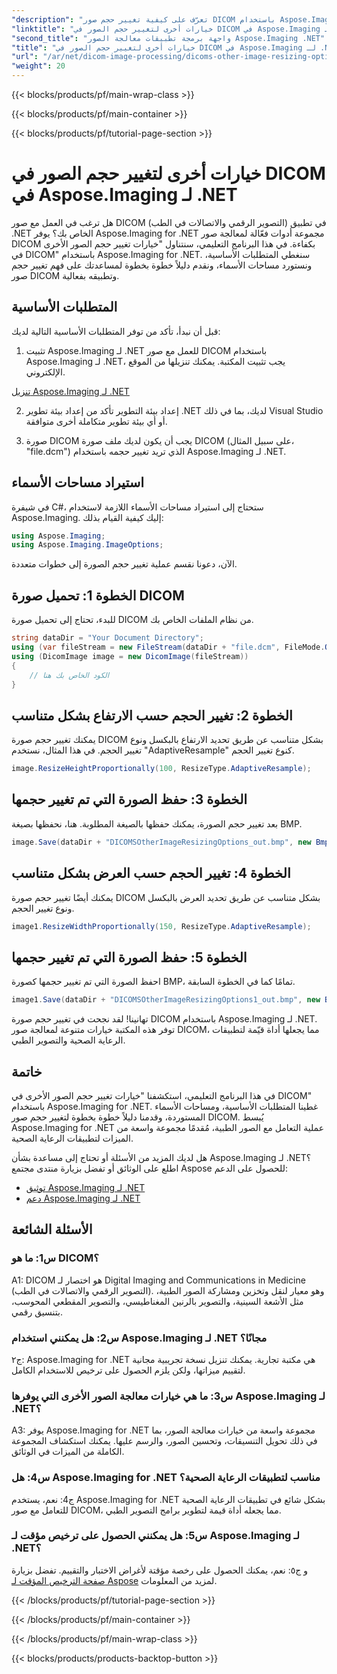 ```yaml
---
"description": "تعرّف على كيفية تغيير حجم صور DICOM باستخدام Aspose.Imaging لـ .NET. دليل خطوة بخطوة لمعالجة الصور الطبية بكفاءة."
"linktitle": "خيارات أخرى لتغيير حجم الصور في DICOM في Aspose.Imaging لـ .NET"
"second_title": "واجهة برمجة تطبيقات معالجة الصور Aspose.Imaging .NET"
"title": "خيارات أخرى لتغيير حجم الصور في DICOM في Aspose.Imaging لـ .NET"
"url": "/ar/net/dicom-image-processing/dicoms-other-image-resizing-options/"
"weight": 20
---
```


{{< blocks/products/pf/main-wrap-class >}}

{{< blocks/products/pf/main-container >}}

{{< blocks/products/pf/tutorial-page-section >}}

# خيارات أخرى لتغيير حجم الصور في DICOM في Aspose.Imaging لـ .NET

هل ترغب في العمل مع صور DICOM (التصوير الرقمي والاتصالات في الطب) في تطبيق .NET الخاص بك؟ يوفر Aspose.Imaging for .NET مجموعة أدوات فعّالة لمعالجة صور DICOM بكفاءة. في هذا البرنامج التعليمي، سنتناول "خيارات تغيير حجم الصور الأخرى في DICOM" باستخدام Aspose.Imaging for .NET. سنغطي المتطلبات الأساسية، ونستورد مساحات الأسماء، ونقدم دليلاً خطوة بخطوة لمساعدتك على فهم تغيير حجم صور DICOM وتطبيقه بفعالية.

## المتطلبات الأساسية

قبل أن نبدأ، تأكد من توفر المتطلبات الأساسية التالية لديك:

1. تثبيت Aspose.Imaging لـ .NET
للعمل مع صور DICOM باستخدام Aspose.Imaging لـ .NET، يجب تثبيت المكتبة. يمكنك تنزيلها من الموقع الإلكتروني.

[تنزيل Aspose.Imaging لـ .NET](https://releases.aspose.com/imaging/net/)

2. إعداد بيئة التطوير
تأكد من إعداد بيئة تطوير .NET لديك، بما في ذلك Visual Studio أو أي بيئة تطوير متكاملة أخرى متوافقة.

3. صورة DICOM
يجب أن يكون لديك ملف صورة DICOM (على سبيل المثال، "file.dcm") الذي تريد تغيير حجمه باستخدام Aspose.Imaging لـ .NET.

## استيراد مساحات الأسماء

في شيفرة C#، ستحتاج إلى استيراد مساحات الأسماء اللازمة لاستخدام Aspose.Imaging. إليك كيفية القيام بذلك:

```csharp
using Aspose.Imaging;
using Aspose.Imaging.ImageOptions;
```

الآن، دعونا نقسم عملية تغيير حجم الصورة إلى خطوات متعددة.

## الخطوة 1: تحميل صورة DICOM
للبدء، تحتاج إلى تحميل صورة DICOM من نظام الملفات الخاص بك.

```csharp
string dataDir = "Your Document Directory";
using (var fileStream = new FileStream(dataDir + "file.dcm", FileMode.Open, FileAccess.Read))
using (DicomImage image = new DicomImage(fileStream))
{
    // الكود الخاص بك هنا
}
```

## الخطوة 2: تغيير الحجم حسب الارتفاع بشكل متناسب
يمكنك تغيير حجم صورة DICOM بشكل متناسب عن طريق تحديد الارتفاع بالبكسل ونوع تغيير الحجم. في هذا المثال، نستخدم "AdaptiveResample" كنوع تغيير الحجم.

```csharp
image.ResizeHeightProportionally(100, ResizeType.AdaptiveResample);
```

## الخطوة 3: حفظ الصورة التي تم تغيير حجمها
بعد تغيير حجم الصورة، يمكنك حفظها بالصيغة المطلوبة. هنا، نحفظها بصيغة BMP.

```csharp
image.Save(dataDir + "DICOMSOtherImageResizingOptions_out.bmp", new BmpOptions());
```

## الخطوة 4: تغيير الحجم حسب العرض بشكل متناسب
يمكنك أيضًا تغيير حجم صورة DICOM بشكل متناسب عن طريق تحديد العرض بالبكسل ونوع تغيير الحجم.

```csharp
image1.ResizeWidthProportionally(150, ResizeType.AdaptiveResample);
```

## الخطوة 5: حفظ الصورة التي تم تغيير حجمها
احفظ الصورة التي تم تغيير حجمها كصورة BMP، تمامًا كما في الخطوة السابقة.

```csharp
image1.Save(dataDir + "DICOMSOtherImageResizingOptions1_out.bmp", new BmpOptions());
```

تهانينا! لقد نجحت في تغيير حجم صورة DICOM باستخدام Aspose.Imaging لـ .NET. توفر هذه المكتبة خيارات متنوعة لمعالجة صور DICOM، مما يجعلها أداة قيّمة لتطبيقات الرعاية الصحية والتصوير الطبي.

## خاتمة

في هذا البرنامج التعليمي، استكشفنا "خيارات تغيير حجم الصور الأخرى في DICOM" باستخدام Aspose.Imaging for .NET. غطينا المتطلبات الأساسية، ومساحات الأسماء المستوردة، وقدمنا دليلاً خطوة بخطوة لتغيير حجم صور DICOM. يُبسط Aspose.Imaging for .NET عملية التعامل مع الصور الطبية، مُقدمًا مجموعة واسعة من الميزات لتطبيقات الرعاية الصحية.

هل لديك المزيد من الأسئلة أو تحتاج إلى مساعدة بشأن Aspose.Imaging لـ .NET؟ اطلع على الوثائق أو تفضل بزيارة منتدى مجتمع Aspose للحصول على الدعم:

- [توثيق Aspose.Imaging لـ .NET](https://reference.aspose.com/imaging/net/)
- [دعم Aspose.Imaging لـ .NET](https://forum.aspose.com/)

## الأسئلة الشائعة

### س1: ما هو DICOM؟

A1: DICOM هو اختصار لـ Digital Imaging and Communications in Medicine (التصوير الرقمي والاتصالات في الطب). وهو معيار لنقل وتخزين ومشاركة الصور الطبية، مثل الأشعة السينية، والتصوير بالرنين المغناطيسي، والتصوير المقطعي المحوسب، بتنسيق رقمي.

### س2: هل يمكنني استخدام Aspose.Imaging لـ .NET مجانًا؟

ج٢: Aspose.Imaging for .NET هي مكتبة تجارية. يمكنك تنزيل نسخة تجريبية مجانية لتقييم ميزاتها، ولكن يلزم الحصول على ترخيص للاستخدام الكامل.

### س3: ما هي خيارات معالجة الصور الأخرى التي يوفرها Aspose.Imaging لـ .NET؟

A3: يوفر Aspose.Imaging for .NET مجموعة واسعة من خيارات معالجة الصور، بما في ذلك تحويل التنسيقات، وتحسين الصور، والرسم عليها. يمكنك استكشاف المجموعة الكاملة من الميزات في الوثائق.

### س4: هل Aspose.Imaging for .NET مناسب لتطبيقات الرعاية الصحية؟

ج4: نعم، يستخدم Aspose.Imaging for .NET بشكل شائع في تطبيقات الرعاية الصحية للتعامل مع صور DICOM، مما يجعله أداة قيمة لتطوير برامج التصوير الطبي.

### س5: هل يمكنني الحصول على ترخيص مؤقت لـ Aspose.Imaging لـ .NET؟
و
ج٥: نعم، يمكنك الحصول على رخصة مؤقتة لأغراض الاختبار والتقييم. تفضل بزيارة [صفحة الترخيص المؤقت لـ Aspose](https://purchase.aspose.com/temporary-license/) لمزيد من المعلومات.

{{< /blocks/products/pf/tutorial-page-section >}}

{{< /blocks/products/pf/main-container >}}

{{< /blocks/products/pf/main-wrap-class >}}

{{< blocks/products/products-backtop-button >}}